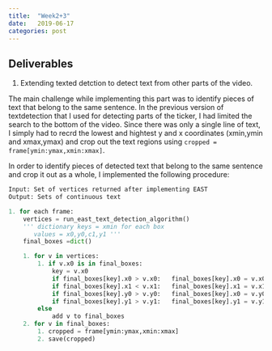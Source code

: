 ```yaml
---
title:  "Week2+3"
date:   2019-06-17 
categories: post
---
```


## Deliverables
1. Extending texted detction to detect text from other parts of the video.

The main challenge while implementing this part was to identify pieces of text that belong to the same sentence. In the previous version of textdetection that I used for detecting parts of the ticker, I had limited the search to the bottom of the video. Since there was only a single line of text, I simply had to recrd the lowest and hightest y and x coordinates (xmin,ymin and xmax,ymax) and crop out the text regions using `cropped = frame[ymin:ymax,xmin:xmax]`.

In order to identify pieces of detected text that belong to the same sentence and crop it out as a whole, I implemented the following procedure:
```python
Input: Set of vertices returned after implementing EAST
Output: Sets of continuous text

1. for each frame:
    vertices = run_east_text_detection_algorithm()
    ''' dictionary keys = xmin for each box
       values = x0,y0,c1,y1 '''
    final_boxes =dict()

    1. for v in vertices:
        1. if v.x0 is in final_boxes:
            key = v.x0
            if final_boxes[key].x0 > v.x0:   final_boxes[key].x0 = v.x0
            if final_boxes[key].x1 < v.x1:   final_boxes[key].x1 = v.x1
            if final_boxes[key].y0 > v.y0:   final_boxes[key].x0 = v.y0
            if final_boxes[key].y1 > v.y1:   final_boxes[key].y1 = v.y1
        else
            add v to final_boxes  
    2. for v in final_boxes:
        1. cropped = frame[ymin:ymax,xmin:xmax]
        2. save(cropped)
```

